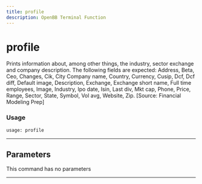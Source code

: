```yaml
---
title: profile
description: OpenBB Terminal Function
---
```


# profile

Prints information about, among other things, the industry, sector exchange and company description. The following fields are expected: Address, Beta, Ceo, Changes, Cik, City Company name, Country, Currency, Cusip, Dcf, Dcf diff, Default image, Description, Exchange, Exchange short name, Full time employees, Image, Industry, Ipo date, Isin, Last div, Mkt cap, Phone, Price, Range, Sector, State, Symbol, Vol avg, Website, Zip. [Source: Financial Modeling Prep]

### Usage

```python
usage: profile
```

---

## Parameters

This command has no parameters


---
